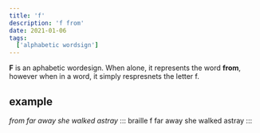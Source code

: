```yaml
---
title: 'f'
description: 'f from'
date: 2021-01-06
tags:
  ['alphabetic wordsign']
---
```


**F** is an aphabetic wordesign. When alone, it represents the word **from**, however when in a word, it simply respresnets the letter f.

## example
 
*from far away she walked astray*
::: braille
f far away she walked astray
:::